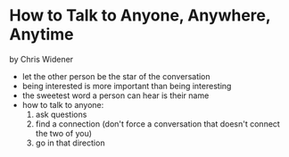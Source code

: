# How to Talk to Anyone, Anywhere, Anytime
by Chris Widener

* let the other person be the star of the conversation
* being interested is more important than being interesting
* the sweetest word a person can hear is their name
* how to talk to anyone:
  1. ask questions
  2. find a connection (don't force a conversation that doesn't connect the two of you)
  3. go in that direction
